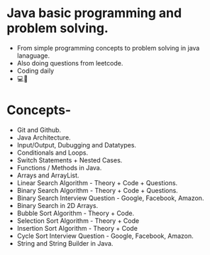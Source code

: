 # Java basic programming and problem solving.
- From simple programming concepts to problem solving in java lanaguage.
- Also doing questions from leetcode.
- Coding daily
- 💻🔁

# Concepts-
- Git and Github.
- Java Architecture.
- Input/Output, Dubugging and Datatypes.
- Conditionals and Loops.
- Switch Statements + Nested Cases.
- Functions / Methods in Java.
- Arrays and ArrayList.
- Linear Search Algorithm - Theory + Code + Questions.
- Binary Search Algorithm - Theory + Code + Questions.
- Binary Search Interview Question - Google, Facebook, Amazon.
- Binary Search in 2D Arrays.
- Bubble Sort Algorithm - Theory + Code.
- Selection Sort Algorithm - Theory + Code
- Insertion Sort Algorithm - Theory + Code
- Cycle Sort Interview Question - Google, Facebook, Amazon.
- String and String Builder in Java.
